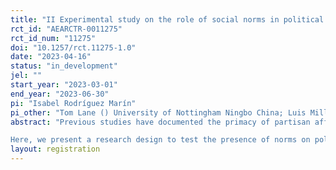 ```yaml
---
title: "II Experimental study on the role of social norms in political discrimination"
rct_id: "AEARCTR-0011275"
rct_id_num: "11275"
doi: "10.1257/rct.11275-1.0"
date: "2023-04-16"
status: "in_development"
jel: ""
start_year: "2023-03-01"
end_year: "2023-06-30"
pi: "Isabel Rodríguez Marín"
pi_other: "Tom Lane () University of Nottingham Ningbo China; Luis Miller () Spanish National Research Council"
abstract: "Previous studies have documented the primacy of partisan affective polarisation over other social cleavages (i.e. race, religion or ethnic identities) in western democracies. Partisan affective polarisation is understood as a form of hostility and prejudice that operates across political lines. It involves interpersonal evaluations and behaviours towards other individuals based on their political affiliation, and may result in social, political and economic discrimination. The question is why are people more polarised by partisanship than their regional, linguistic, ethnic or religious affiliations? An increasingly common answer is that interactions across race, religion, gender and other social divides are constrained by social norms, but there are no corresponding pressures or sanctions that prevent discrimination and hostility towards political opponents.
Here, we present a research design to test the presence of norms on political discrimination. The design involves laboratory experiments investigating the relationship between discriminatory behaviour and the perceived social inappropriateness of discrimination. Our hypothesis is that participants will perceive it to be more socially inappropriate to discriminate on the basis of religion than on the basis of political identities."
layout: registration
---
```


